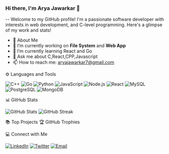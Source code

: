 ### Hi there, I'm Arya Jawarkar 👋

-- Welcome to my GitHub profile! I'm a passionate software developer with interests in web development, and C-level programming. Here's a glimpse of my work and stats!



- 🚀 About Me
- 🔭 I’m currently working on **File System** and **Web App**
- 🌱 I’m currently learning React and Go
- 💬 Ask me about C,React,CPP,Javascript
- 📫 How to reach me: aryajawarkar7@gmail.com

⚙️ Languages and Tools
<p align="left"> <img src="https://img.shields.io/badge/-C++-00599C?logo=c%2B%2B&logoColor=white" alt="C++" /> <img src="https://img.shields.io/badge/-Go-00ADD8?logo=go&logoColor=white" alt="Go" /> <img src="https://img.shields.io/badge/-Python-3776AB?logo=python&logoColor=white" alt="Python" /> <img src="https://img.shields.io/badge/-JavaScript-F7DF1E?logo=javascript&logoColor=black" alt="JavaScript" /> <img src="https://img.shields.io/badge/-Node.js-339933?logo=node.js&logoColor=white" alt="Node.js" /> <img src="https://img.shields.io/badge/-React-61DAFB?logo=react&logoColor=black" alt="React" /> <img src="https://img.shields.io/badge/-MySQL-4479A1?logo=mysql&logoColor=white" alt="MySQL" /> <img src="https://img.shields.io/badge/-PostgreSQL-4169E1?logo=postgresql&logoColor=white" alt="PostgreSQL" /> <img src="https://img.shields.io/badge/-MongoDB-47A248?logo=mongodb&logoColor=white" alt="MongoDB" /> </p>
📊 GitHub Stats
<p align="left"> <img src="https://github-readme-stats.vercel.app/api?username=yourusername&show_icons=true&theme=radical" alt="GitHub Stats" /> <img src="https://github-readme-streak-stats.herokuapp.com/?user=yourusername&theme=radical" alt="GitHub Streak" /> </p>
📚 Top Projects
🏆 GitHub Trophies

💻 Connect with Me
<p align="left"> <a href="https://www.linkedin.com/in/yourprofile/" target="blank"><img src="https://img.shields.io/badge/-LinkedIn-0077B5?logo=linkedin&logoColor=white" alt="LinkedIn" /></a> <a href="https://twitter.com/yourhandle" target="blank"><img src="https://img.shields.io/badge/-Twitter-1DA1F2?logo=twitter&logoColor=white" alt="Twitter" /></a> <a href="mailto:your-email@example.com"><img src="https://img.shields.io/badge/-Email-D14836?logo=gmail&logoColor=white" alt="Email" /></a> </p>
